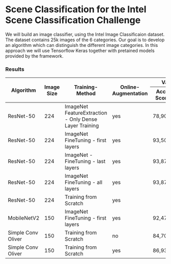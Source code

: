 # Scene Classification for the Intel Scene Classification Challenge
We will build an image classifier, using the Intel Image Classificaion dataset. The dataset contains 25k images of the 6 categories. Our goal is to develop an algorithm which can distinguish the different image categories. In this approach we will use Tensorflow Keras together with pretained models provided by the framework.

### Results
<table>
    <thead>
        <tr>
            <th rowspan=2>Algorithm</th>
            <th rowspan=2>Image Size</th>
            <th rowspan=2>Training-Method</th>
            <th rowspan=2>Online-Augmentation</th>
            <th colspan=2>Validation</th>
        </tr>
        <tr>
            <th>Acc-Score</th>
            <th>Loss</th>
        </tr>
    </thead>
    <tbody>
        <tr>
        <td>ResNet-50</td>
        <td>224</td>
        <td>ImageNet FeatureExtraction - Only Dense Layer Training</td>
        <td>yes</td>
        <td>78,90%</td>
        <td>0,5927</td>
    </tr>
    <tr>
        <td>ResNet-50</td>
        <td>224</td>
        <td>ImageNet FineTuning - first layers</td>
        <td>yes</td>
        <td>93,50%</td>
        <td>0,2465</td>
    </tr>
    <tr>
        <td>ResNet-50</td>
        <td>224</td>
        <td>ImageNet - FineTuning - last layers</td>
        <td>yes</td>
        <td>93,87%</td>
        <td>0,2319</td>
    </tr>
    <tr>
        <td>ResNet-50</td>
        <td>224</td>
        <td>ImageNet FineTuning - all layers</td>
        <td>yes</td>
        <td>93,87%</td>
        <td>0,2411</td>
    </tr>
    <tr>
        <td>ResNet-50</td>
        <td>224</td>
        <td>Training from Scratch</td>
        <td>yes</td>
        <td></td>
        <td></td>
    </tr>
    <tr>
        <td>MobileNetV2</td>
        <td>150</td>
        <td>ImageNet FineTuning - first layers</td>
        <td>yes</td>
        <td>92,47%</td>
        <td>0,2416</td>
    </tr>
    <tr>
        <td>Simple Conv Oliver</td>
        <td>150</td>
        <td>Training from Scratch</td>
        <td>no</td>
        <td>84,70%</td>
        <td>0,5192</td>
    </tr>
    <tr>
        <td>Simple Conv Oliver</td>
        <td>150</td>
        <td>Training from Scratch</td>
        <td>yes</td>
        <td>86,93%</td>
        <td>0,4044
    </tbody>
</table>
